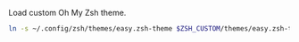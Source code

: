 Load custom Oh My Zsh theme.

```sh
ln -s ~/.config/zsh/themes/easy.zsh-theme $ZSH_CUSTOM/themes/easy.zsh-theme
```
